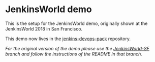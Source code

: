 # JenkinsWorld demo

This is the setup for the JenkinsWorld demo, originally shown at the JenkinsWorld 2018 in San Francisco.

This demo now lives in the [jenkins-devops-pack](https://github.com/xebialabs/jenkins-devops-pack) repository.

_For the original version of the demo please use the [JenkinsWorld-SF](https://github.com/xebialabs/devops-as-code-demo/tree/JenkinsWorld-SF/demo/JenkinsWorld) branch and follow the instructions of the README in that branch._

